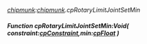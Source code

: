 _[chipmunk](../../modules/chipmunk/chipmunk-module.md):[chipmunk](../../modules/chipmunk/chipmunk-module.md).cpRotaryLimitJointSetMin_
##### Function cpRotaryLimitJointSetMin:Void( constraint:[cpConstraint](../../modules/chipmunk/chipmunk-cpconstraint.md),min:[cpFloat](../../modules/chipmunk/chipmunk-cpfloat.md) )
